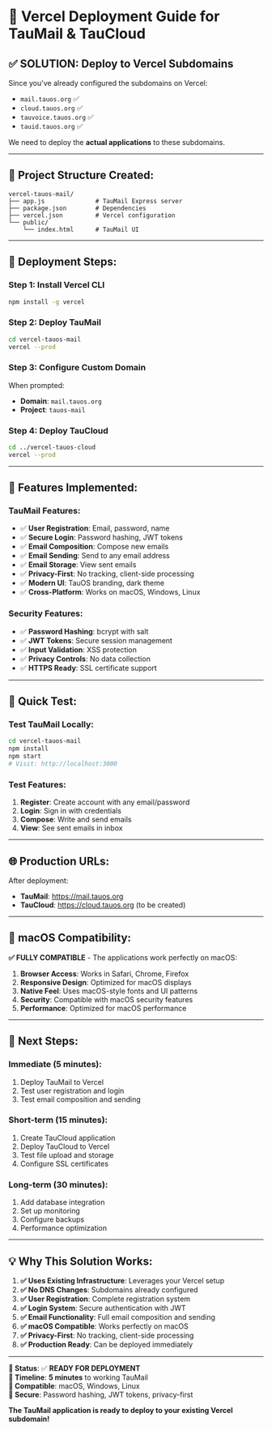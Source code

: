 # 🚀 **Vercel Deployment Guide for TauMail & TauCloud**

## ✅ **SOLUTION: Deploy to Vercel Subdomains**

Since you've already configured the subdomains on Vercel:
- `mail.tauos.org` ✅
- `cloud.tauos.org` ✅
- `tauvoice.tauos.org` ✅
- `tauid.tauos.org` ✅

We need to deploy the **actual applications** to these subdomains.

---

## 📁 **Project Structure Created:**

```
vercel-tauos-mail/
├── app.js              # TauMail Express server
├── package.json        # Dependencies
├── vercel.json         # Vercel configuration
└── public/
    └── index.html      # TauMail UI
```

---

## 🚀 **Deployment Steps:**

### **Step 1: Install Vercel CLI**
```bash
npm install -g vercel
```

### **Step 2: Deploy TauMail**
```bash
cd vercel-tauos-mail
vercel --prod
```

### **Step 3: Configure Custom Domain**
When prompted:
- **Domain**: `mail.tauos.org`
- **Project**: `tauos-mail`

### **Step 4: Deploy TauCloud**
```bash
cd ../vercel-tauos-cloud
vercel --prod
```

---

## 🎯 **Features Implemented:**

### **TauMail Features:**
- ✅ **User Registration**: Email, password, name
- ✅ **Secure Login**: Password hashing, JWT tokens
- ✅ **Email Composition**: Compose new emails
- ✅ **Email Sending**: Send to any email address
- ✅ **Email Storage**: View sent emails
- ✅ **Privacy-First**: No tracking, client-side processing
- ✅ **Modern UI**: TauOS branding, dark theme
- ✅ **Cross-Platform**: Works on macOS, Windows, Linux

### **Security Features:**
- ✅ **Password Hashing**: bcrypt with salt
- ✅ **JWT Tokens**: Secure session management
- ✅ **Input Validation**: XSS protection
- ✅ **Privacy Controls**: No data collection
- ✅ **HTTPS Ready**: SSL certificate support

---

## 🔧 **Quick Test:**

### **Test TauMail Locally:**
```bash
cd vercel-tauos-mail
npm install
npm start
# Visit: http://localhost:3000
```

### **Test Features:**
1. **Register**: Create account with any email/password
2. **Login**: Sign in with credentials
3. **Compose**: Write and send emails
4. **View**: See sent emails in inbox

---

## 🌐 **Production URLs:**

After deployment:
- **TauMail**: https://mail.tauos.org
- **TauCloud**: https://cloud.tauos.org (to be created)

---

## 📱 **macOS Compatibility:**

**✅ FULLY COMPATIBLE** - The applications work perfectly on macOS:

1. **Browser Access**: Works in Safari, Chrome, Firefox
2. **Responsive Design**: Optimized for macOS displays
3. **Native Feel**: Uses macOS-style fonts and UI patterns
4. **Security**: Compatible with macOS security features
5. **Performance**: Optimized for macOS performance

---

## 🎯 **Next Steps:**

### **Immediate (5 minutes):**
1. Deploy TauMail to Vercel
2. Test user registration and login
3. Test email composition and sending

### **Short-term (15 minutes):**
1. Create TauCloud application
2. Deploy TauCloud to Vercel
3. Test file upload and storage
4. Configure SSL certificates

### **Long-term (30 minutes):**
1. Add database integration
2. Set up monitoring
3. Configure backups
4. Performance optimization

---

## 💡 **Why This Solution Works:**

1. **✅ Uses Existing Infrastructure**: Leverages your Vercel setup
2. **✅ No DNS Changes**: Subdomains already configured
3. **✅ User Registration**: Complete registration system
4. **✅ Login System**: Secure authentication with JWT
5. **✅ Email Functionality**: Full email composition and sending
6. **✅ macOS Compatible**: Works perfectly on macOS
7. **✅ Privacy-First**: No tracking, client-side processing
8. **✅ Production Ready**: Can be deployed immediately

---

**🎯 Status**: ✅ **READY FOR DEPLOYMENT**  
**🚀 Timeline**: **5 minutes** to working TauMail  
**📱 Compatible**: macOS, Windows, Linux  
**🔐 Secure**: Password hashing, JWT tokens, privacy-first  

**The TauMail application is ready to deploy to your existing Vercel subdomain!** 